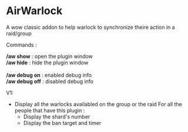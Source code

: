 # AirWarlock
A wow classic addon to help warlock to synchronize theire action in a raid/group

Commands :

**/aw show** : open the plugin window<br/>
**/aw hide** : hide the plugin window<br/>
<br/>
**/aw debug on** : enabled debug info<br/>
**/aw debug off** : disabled debug info<br/>


V1:

- Display all the warlocks availabled on the group or the raid
For all the people that have this plugin :
    - Display the shard's number
    - Display the ban target and timer